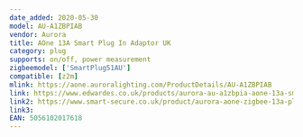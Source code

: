 ```yaml
---
date_added: 2020-05-30
model: AU-A1ZBPIAB
vendor: Aurora
title: AOne 13A Smart Plug In Adaptor UK
category: plug
supports: on/off, power measurement
zigbeemodel: ['SmartPlug51AU']
compatible: [z2m]
mlink: https://aone.auroralighting.com/ProductDetails/AU-A1ZBPIAB
link: https://www.edwardes.co.uk/products/aurora-au-a1zbpia-aone-13a-smart-plug-in-adaptor
link2: https://www.smart-secure.co.uk/product/aurora-aone-zigbee-13a-plug-in-adaptor-smart-socket/
link3: 
EAN: 5056102017618
---
```

